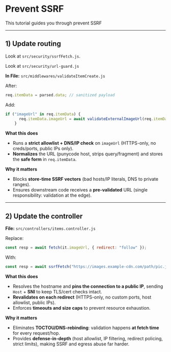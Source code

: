 # Prevent SSRF 

This tutorial guides you through prevent SSRF

---

## 1) Update routing 

Look at `src/security/ssrfFetch.js`.

Look at `src/security/url-guard.js` 

**In File:** `src/middlewares/validateItemCreate.js`

After:

```js
req.itemData = parsed.data; // sanitized payload

````
Add:

```js
if ("imageUrl" in req.itemData) {
      req.itemData.imageUrl = await validateExternalImageUrl(req.itemData.imageUrl);
    }

````

**What this does**

* Runs a **strict allowlist + DNS/IP check** on `imageUrl` (HTTPS-only, no creds/ports, public IPs only).
* **Normalizes** the URL (punycode host, strips query/fragment) and stores the **safe form** in `req.itemData`.

**Why it matters**

* Blocks **store-time SSRF vectors** (bad hosts/IP literals, DNS to private ranges).
* Ensures downstream code receives a **pre-validated** URL (single responsibility: validation at the edge).

---

## 2) Update the controller

**File:** `src/controllers/items.controller.js`

Replace:

```js
const resp = await fetch(it.imageUrl, { redirect: "follow" });
```

With:

```js
const resp = await ssrfFetch("https://images.example-cdn.com/path/pic.jpg", {
```

**What this does**

* Resolves the hostname and **pins the connection to a public IP**, sending `Host` + **SNI** to keep TLS/cert checks intact.
* **Revalidates on each redirect** (HTTPS-only, no custom ports, host allowlist, public IPs).
* Enforces **timeouts and size caps** to prevent resource exhaustion.

**Why it matters**

* Eliminates **TOCTOU/DNS-rebinding**: validation happens **at fetch time** for every request/hop.
* Provides **defense-in-depth** (host allowlist, IP filtering, redirect policing, strict limits), making SSRF and egress abuse far harder.





